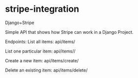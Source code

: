 # stripe-integration
Django+Stripe


Simple API that shows how Stripe can work in a Django Project.


Endpoints:
List all items:
api/items/

List one particular item:
api/items/<pk>/

Create a new item:
api/items/create/

Delete an existing item:
api/items/delete/<pk>
